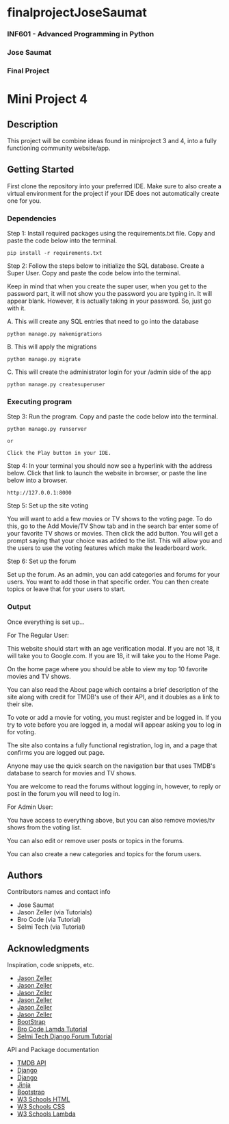# finalprojectJoseSaumat

### INF601 - Advanced Programming in Python
### Jose Saumat
### Final Project


# Mini Project 4

## Description

This project will be combine ideas found in miniproject 3 and 4, into a fully functioning community website/app.

## Getting Started

First clone the repository into your preferred IDE. Make sure to also create a virtual environment for the project if 
your IDE does not automatically create one for you.

### Dependencies

Step 1: Install required packages using the requirements.txt file. Copy and paste the code below into the terminal.

```
pip install -r requirements.txt
```
Step 2: Follow the steps below to initialize the SQL database. Create a Super User. Copy and paste the code below into the terminal.

Keep in mind that when you create the super user, when you get to the password part, it will not show you
the password you are typing in. It will appear blank. However, it is actually taking in your password.
So, just go with it.

A. This will create any SQL entries that need to go into the database
```
python manage.py makemigrations

```
B. This will apply the migrations
```
python manage.py migrate
```

C. This will create the administrator login for your /admin side of the app
```
python manage.py createsuperuser
```

### Executing program

Step 3: Run the program. Copy and paste the code below into the terminal.

```
python manage.py runserver

or

Click the Play button in your IDE.
```

Step 4: In your terminal you should now see a hyperlink with the address below. Click that link to launch the website in browser,
or paste the line below into a browser.

```
http://127.0.0.1:8000
```
Step 5: Set up the site voting

You will want to add a few movies or TV shows to the voting page. To do this, go to the Add Movie/TV Show tab and in the search bar enter
some of your favorite TV shows or movies. Then click the add button. You will get a prompt saying that your choice was added to the list.
This will allow you and the users to use the voting features which make the leaderboard work.

Step 6: Set up the forum

Set up the forum. As an admin, you can add categories and forums for your users. You want to add those in that specific order. You can then
create topics or leave that for your users to start.

### Output

Once everything is set up...

For The Regular User:

This website should start with an age verification modal. If you are not 18, it will take you to Google.com. If you are 18, it will take you to the Home Page.

On the home page where you should be able to view my top 10 favorite movies and TV shows. 

You can also read the About page which contains a brief description of the site along with credit for TMDB's use of their API, and it doubles as a link to their site.

To vote or add a movie for voting, you must register and be logged in. If you try to vote before you are logged in, a modal will appear asking you to log in for voting. 

The site also contains a fully functional registration, log in, and a page that confirms you are logged out page. 

Anyone may use the quick search on the navigation bar that uses TMDB's database to search for movies and TV shows.

You are welcome to read the forums without logging in, however, to reply or post in the forum you will need to log in.

For Admin User:

You have access to everything above, but you can also remove movies/tv shows from the voting list. 

You can also edit or remove user posts or topics in the forums.

You can also create a new categories and topics for the forum users.


## Authors

Contributors names and contact info

- Jose Saumat
- Jason Zeller (via Tutorials)
- Bro Code (via Tutorial)
- Selmi Tech (via Tutorial)

## Acknowledgments

Inspiration, code snippets, etc.
* [Jason Zeller](https://www.youtube.com/watch?v=lo5atoJdNX8)
* [Jason Zeller](https://www.youtube.com/watch?v=piyfP2NLp9A)
* [Jason Zeller](https://www.youtube.com/watch?v=UB7XFf0Q_M4)
* [Jason Zeller](https://www.youtube.com/watch?v=lSqCJqnwCb8&list=PLE5nOs3YmC2RqZfmOSoOM4iqmed2pudrg&index=17)
* [Jason Zeller](https://www.youtube.com/watch?v=KPx2F812vGc&list=PLE5nOs3YmC2RqZfmOSoOM4iqmed2pudrg&index=20)
* [Jason Zeller](https://www.youtube.com/watch?v=VHkIzFJCU-0&list=PLE5nOs3YmC2RqZfmOSoOM4iqmed2pudrg&index=20)
* [BootStrap](https://getbootstrap.com/docs/4.0/components/modal/)
* [Bro Code Lamda Tutorial](https://www.youtube.com/watch?v=IljPHDyBRog)
* [Selmi Tech Django Forum Tutorial](https://www.youtube.com/watch?v=YXmsi13cMhw)

API and Package documentation
* [TMDB API](https://www.themoviedb.org/)
* [Django](https://docs.djangoproject.com/en/5.2/intro/tutorial01/)
* [Django](https://www.w3schools.com/django/)
* [Jinja](https://jinja.palletsprojects.com/en/stable/)
* [Bootstrap](https://getbootstrap.com/docs/5.3/getting-started/introduction/)
* [W3 Schools HTML](https://www.w3schools.com/html/default.asp)
* [W3 Schools CSS](https://www.w3schools.com/css/default.asp)
* [W3 Schools Lambda](https://www.w3schools.com/python/python_lambda.asp)